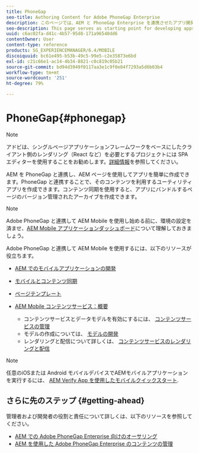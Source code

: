 ```yaml
---
title: PhoneGap
seo-title: Authoring Content for Adobe PhoneGap Enterprise
description: このページでは、AEM と PhoneGap Enterprise を連携させたアプリ開発の概要について説明します。AEM を PhoneGap と連携し、AEM ページを使用してアプリを簡単に作成できます。PhoneGap と連携することで、そのコンテンツを利用するユーティリティアプリを作成できます。
seo-description: This page serves as starting point for developing apps using PhoneGap Enterprise with AEM. AEM integrates with PhoneGap so that you can easily create apps using AEM pages. PhoneGap allows the user to create utility apps that lets user to work with the content.
uuid: c6ac02fa-d41c-4b57-95d8-171a96540dd6
contentOwner: User
content-type: reference
products: SG_EXPERIENCEMANAGER/6.4/MOBILE
discoiquuid: bc61e495-b53b-49c5-99e5-c2e35873e6bd
exl-id: c21c66e1-ac14-4b34-8821-c0c819c05b21
source-git-commit: bd94d3949f0117aa3e1c9f0e84f7293a5d6b03b4
workflow-type: tm+mt
source-wordcount: '251'
ht-degree: 79%

---
```


# PhoneGap{#phonegap}

>[!NOTE]
>
>アドビは、シングルページアプリケーションフレームワークをベースにしたクライアント側のレンダリング（React など）を必要とするプロジェクトには SPA エディターを使用することをお勧めします。[詳細情報](/help/sites-developing/spa-overview.md)を参照してください。

AEM を PhoneGap と連携し、AEM ページを使用してアプリを簡単に作成できます。PhoneGap と連携することで、そのコンテンツを利用するユーティリティアプリを作成できます。コンテンツ同期を使用すると、アプリにバンドルするページのバージョン管理されたアーカイブを作成できます。

>[!NOTE]
>
>Adobe PhoneGap と連携して AEM Mobile を使用し始める前に、環境の設定を済ませ、[AEM Mobile アプリケーションダッシュボード](/help/mobile/phonegap-authoring-apps.md)について理解しておきましょう。

Adobe PhoneGap と連携して AEM Mobile を使用するには、以下のリソースが役立ちます。

* [AEM でのモバイルアプリケーションの開発](/help/mobile/developing-mobile-applications.md)
* [モバイルとコンテンツ同期](/help/mobile/phonegap-contentsync.md)
* [ページテンプレート](/help/mobile/phonegap-apps-arch-page-templates.md)

* [AEM Mobile コンテンツサービス：概要](/help/mobile/develop-content-as-a-service.md)

   * コンテンツサービスとデータモデルを有効にするには、 [コンテンツサービスの管理](/help/mobile/developing-content-services.md)
   * モデルの作成については、 [モデルの開発](/help/mobile/administer-mobile-apps.md)
   * レンダリングと配信について詳しくは、 [コンテンツサービスのレンダリングと配信](/help/mobile/rendering-and-delivery.md)

>[!NOTE]
>
>任意のiOSまたは Android モバイルデバイスでAEMモバイルアプリケーションを実行するには、 [AEM Verify App を使用したモバイルクイックスタート](/help/mobile/phonegap-mobile-quickstart.md).

## さらに先のステップ {#getting-ahead}

管理者および開発者の役割と責任について詳しくは、以下のリソースを参照してください。

* [AEM での Adobe PhoneGap Enterprise 向けのオーサリング](/help/mobile/phonegap.md)
* [AEM を使用した Adobe PhoneGap Enterprise のコンテンツの管理](/help/mobile/administer-phonegap.md)
